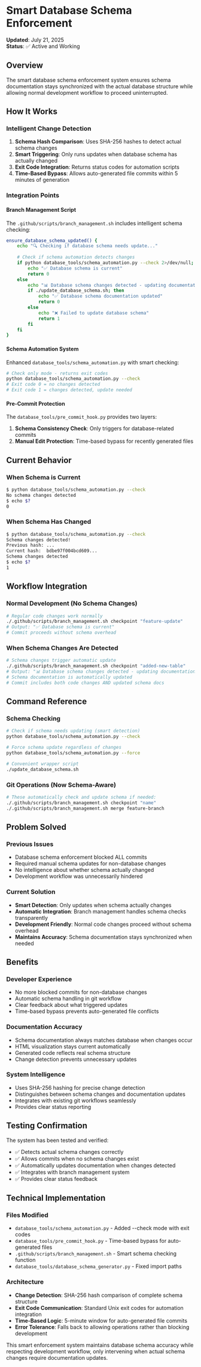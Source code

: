 # Smart Database Schema Enforcement

**Updated**: July 21, 2025  
**Status**: ✅ Active and Working

## Overview

The smart database schema enforcement system ensures schema documentation stays synchronized with the actual database structure while allowing normal development workflow to proceed uninterrupted.

## How It Works

### Intelligent Change Detection
1. **Schema Hash Comparison**: Uses SHA-256 hashes to detect actual schema changes
2. **Smart Triggering**: Only runs updates when database schema has actually changed
3. **Exit Code Integration**: Returns status codes for automation scripts
4. **Time-Based Bypass**: Allows auto-generated file commits within 5 minutes of generation

### Integration Points

#### Branch Management Script
The `.github/scripts/branch_management.sh` includes intelligent schema checking:

```bash
ensure_database_schema_updated() {
    echo "🔍 Checking if database schema needs update..."
    
    # Check if schema automation detects changes
    if python database_tools/schema_automation.py --check 2>/dev/null; then
        echo "✅ Database schema is current"
        return 0
    else
        echo "📊 Database schema changes detected - updating documentation..."
        if ./update_database_schema.sh; then
            echo "✅ Database schema documentation updated"
            return 0
        else
            echo "❌ Failed to update database schema"
            return 1
        fi
    fi
}
```

#### Schema Automation System
Enhanced `database_tools/schema_automation.py` with smart checking:

```bash
# Check only mode - returns exit codes
python database_tools/schema_automation.py --check
# Exit code 0 = no changes detected
# Exit code 1 = changes detected, update needed
```

#### Pre-Commit Protection
The `database_tools/pre_commit_hook.py` provides two layers:

1. **Schema Consistency Check**: Only triggers for database-related commits
2. **Manual Edit Protection**: Time-based bypass for recently generated files

## Current Behavior

### When Schema is Current
```bash
$ python database_tools/schema_automation.py --check
No schema changes detected
$ echo $?
0
```

### When Schema Has Changed
```bash
$ python database_tools/schema_automation.py --check
Schema changes detected!
Previous hash: ...
Current hash:  bdbe97f004bcd609...
Schema changes detected
$ echo $?
1
```

## Workflow Integration

### Normal Development (No Schema Changes)
```bash
# Regular code changes work normally
./.github/scripts/branch_management.sh checkpoint "feature-update"
# Output: "✅ Database schema is current"
# Commit proceeds without schema overhead
```

### When Schema Changes Are Detected
```bash
# Schema changes trigger automatic update
./.github/scripts/branch_management.sh checkpoint "added-new-table"
# Output: "📊 Database schema changes detected - updating documentation..."
# Schema documentation is automatically updated
# Commit includes both code changes AND updated schema docs
```

## Command Reference

### Schema Checking
```bash
# Check if schema needs updating (smart detection)
python database_tools/schema_automation.py --check

# Force schema update regardless of changes
python database_tools/schema_automation.py --force

# Convenient wrapper script
./update_database_schema.sh
```

### Git Operations (Now Schema-Aware)
```bash
# These automatically check and update schema if needed:
./.github/scripts/branch_management.sh checkpoint "name"
./.github/scripts/branch_management.sh merge feature-branch
```

## Problem Solved

### Previous Issues
- Database schema enforcement blocked ALL commits
- Required manual schema updates for non-database changes
- No intelligence about whether schema actually changed
- Development workflow was unnecessarily hindered

### Current Solution
- **Smart Detection**: Only updates when schema actually changes
- **Automatic Integration**: Branch management handles schema checks transparently
- **Development Friendly**: Normal code changes proceed without schema overhead
- **Maintains Accuracy**: Schema documentation stays synchronized when needed

## Benefits

### Developer Experience
- No more blocked commits for non-database changes
- Automatic schema handling in git workflow
- Clear feedback about what triggered updates
- Time-based bypass prevents auto-generated file conflicts

### Documentation Accuracy
- Schema documentation always matches database when changes occur
- HTML visualization stays current automatically
- Generated code reflects real schema structure
- Change detection prevents unnecessary updates

### System Intelligence
- Uses SHA-256 hashing for precise change detection
- Distinguishes between schema changes and documentation updates
- Integrates with existing git workflows seamlessly
- Provides clear status reporting

## Testing Confirmation

The system has been tested and verified:
- ✅ Detects actual schema changes correctly
- ✅ Allows commits when no schema changes exist
- ✅ Automatically updates documentation when changes detected
- ✅ Integrates with branch management system
- ✅ Provides clear status feedback

## Technical Implementation

### Files Modified
- `database_tools/schema_automation.py` - Added --check mode with exit codes
- `database_tools/pre_commit_hook.py` - Time-based bypass for auto-generated files
- `.github/scripts/branch_management.sh` - Smart schema checking function
- `database_tools/database_schema_generator.py` - Fixed import paths

### Architecture
- **Change Detection**: SHA-256 hash comparison of complete schema structure
- **Exit Code Communication**: Standard Unix exit codes for automation integration
- **Time-Based Logic**: 5-minute window for auto-generated file commits
- **Error Tolerance**: Falls back to allowing operations rather than blocking development

This smart enforcement system maintains database schema accuracy while respecting development workflow, only intervening when actual schema changes require documentation updates.